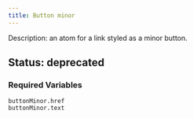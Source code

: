 ```yaml
---
title: Button minor
---
```

Description: an atom for a link styled as a minor button.
## Status: deprecated
### Required Variables
~~~
buttonMinor.href
buttonMinor.text
~~~